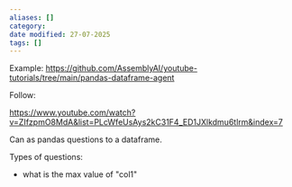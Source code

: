```yaml
---
aliases: []
category: 
date modified: 27-07-2025
tags: []
---
```


Example:
https://github.com/AssemblyAI/youtube-tutorials/tree/main/pandas-dataframe-agent

Follow:

https://www.youtube.com/watch?v=ZIfzpmO8MdA&list=PLcWfeUsAys2kC31F4_ED1JXlkdmu6tlrm&index=7

Can as pandas questions to a dataframe. 

Types of questions:
- what is the max value of "col1"